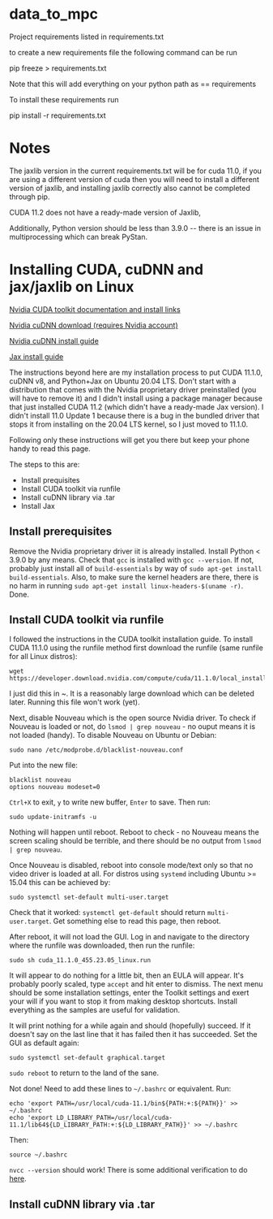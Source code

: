 # data_to_mpc


Project requirements listed in requirements.txt

to create a new requirements file the following command can be run

pip freeze > requirements.txt

Note that this will add everything on your python path as == requirements

To install these requirements run

pip install -r requirements.txt

# Notes

The jaxlib version in the current requirements.txt will be for cuda 11.0, if you are using a different version of cuda then you will need to install a different version of jaxlib, and installing jaxlib correctly also cannot be completed through pip.

CUDA 11.2 does not have a ready-made version of Jaxlib,

Additionally, Python version should be less than 3.9.0 -- there is an issue in multiprocessing which can break PyStan.

# Installing CUDA, cuDNN and jax/jaxlib on Linux

[Nvidia CUDA toolkit documentation and install links](https://developer.nvidia.com/cuda-toolkit-archive)

[Nvidia cuDNN download (requires Nvidia account)](https://developer.nvidia.com/CUDnn)

[Nvidia cuDNN install guide](https://docs.nvidia.com/deeplearning/cudnn/install-guide/)

[Jax install guide](https://github.com/google/jax#installation)

The instructions beyond here are my installation process to put CUDA 11.1.0, cuDNN v8, and Python+Jax on Ubuntu 20.04 LTS. Don't start with a distribution that comes with the Nvidia proprietary driver preinstalled (you will have to remove it) and I didn't install using a package manager because that just installed CUDA 11.2 (which didn't have a ready-made Jax version). I didn't install 11.0 Update 1 because there is a bug in the bundled driver that stops it from installing on the 20.04 LTS kernel, so I just moved to 11.1.0.

Following only these instructions will get you there but keep your phone handy to read this page.

The steps to this are:
* Install prequisites
* Install CUDA toolkit via runfile
* Install cuDNN library via .tar
* Install Jax

## Install prerequisites 
Remove the Nvidia proprietary driver iit is already installed. Install Python < 3.9.0 by any means. Check that `gcc` is installed with `gcc --version`. If not, probably just install all of `build-essentials` by way of `sudo apt-get install build-essentials`. Also, to make sure the kernel headers are there, there is no harm in running `sudo apt-get install linux-headers-$(uname -r)`. Done.

## Install CUDA toolkit via runfile
I followed the instructions in the CUDA toolkit installation guide. To install CUDA 11.1.0 using the runfile method first download the runfile (same runfile for all Linux distros):
```shell
wget https://developer.download.nvidia.com/compute/cuda/11.1.0/local_installers/cuda_11.1.0_455.23.05_linux.run
```
I just did this in ~. It is a reasonably large download which can be deleted later. Running this file won't work (yet).

Next, disable Nouveau which is the open source Nvidia driver. To check if Nouveau is loaded or not, do `lsmod | grep nouveau` - no ouput means it is not loaded (handy). To disable Nouveau on Ubuntu or Debian: 
```shell
sudo nano /etc/modprobe.d/blacklist-nouveau.conf
```
Put into the new file:
```shell
blacklist nouveau
options nouveau modeset=0
```
`Ctrl+X` to exit, `y` to write new buffer, `Enter` to save. Then run:
```shell
sudo update-initramfs -u
```
Nothing will happen until reboot. Reboot to check - no Nouveau means the screen scaling should be terrible, and there should be no output from `lsmod | grep nouveau`. 

Once Nouveau is disabled, reboot into console mode/text only so that no video driver is loaded at all. For distros using `systemd` including Ubuntu >= 15.04 this can be achieved by:
```shell
sudo systemctl set-default multi-user.target
```
Check that it worked: `systemctl get-default` should return `multi-user.target`. Get something else to read this page, then reboot.

After reboot, it will not load the GUI. Log in and navigate to the directory where the runfile was downloaded, then run the runfile:
```shell
sudo sh cuda_11.1.0_455.23.05_linux.run
```
It will appear to do nothing for a little bit, then an EULA will appear. It's probably poorly scaled, type `accept` and hit enter to dismiss. The next menu should be some installation settings, enter the Toolkit settings and exert your will if you want to stop it from making desktop shortcuts. Install everything as the samples are useful for validation. 

It will print nothing for a while again and should (hopefully) succeed. If it doesn't say on the last line that it has failed then it has succeeded. Set the GUI as default again:
```shell
sudo systemctl set-default graphical.target
```
`sudo reboot` to return to the land of the sane.

Not done! Need to add these lines to `~/.bashrc` or equivalent. Run:
```shell
echo 'export PATH=/usr/local/cuda-11.1/bin${PATH:+:${PATH}}' >> ~/.bashrc
echo 'export LD_LIBRARY_PATH=/usr/local/cuda-11.1/lib64${LD_LIBRARY_PATH:+:${LD_LIBRARY_PATH}}' >> ~/.bashrc
```
Then:
```shell
source ~/.bashrc
```
`nvcc --version` should work! There is some additional verification to do [here](https://docs.nvidia.com/cuda/archive/11.1.0/cuda-installation-guide-linux/index.html#verify-installation).

## Install cuDNN library via .tar
